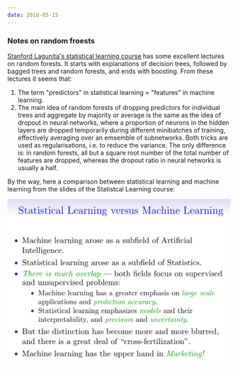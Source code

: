```yaml
---
date: 2018-05-15
---
```


### Notes on random froests

[Stanford Lagunita's statistical learning course](https://lagunita.stanford.edu/courses/HumanitiesSciences/StatLearning/Winter2016/info) has some excellent lectures on random forests. It starts with explanations of decision trees, followed by bagged trees and random forests, and ends with boosting. From these lectures it seems that:

1. The term "predictors" in statistical learning = "features" in machine learning.
2. The main idea of random forests of dropping predictors for individual trees and aggregate by majority or average is the same as the idea of dropout in neural networks, where a proportion of neurons in the hidden layers are dropped temporarily during different minibatches of training, effectively averaging over an emsemble of subnetworks. Both tricks are used as regularisations, i.e. to reduce the variance. The only difference is: in random forests, all but a square root number of the total number of features are dropped, whereas the dropout ratio in neural networks is usually a half.

By the way, here a comparison between statistical learning and machine learning from the slides of the Statistcal Learning course:

<a href="../assets/resources/sl-vs-ml.png"><img src="../assets/resources/sl-vs-ml.png" alt="SL vs ML" style="width:38em" /></a>
